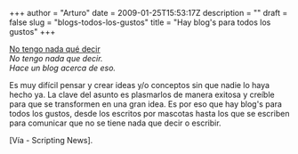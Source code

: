+++
author = "Arturo"
date = 2009-01-25T15:53:17Z
description = ""
draft = false
slug = "blogs-todos-los-gustos"
title = "Hay blog's para todos los gustos"
+++

[No tengo nada qué decir](https://geek.cl/images/import/97-blog-gustos.jpg "97-blog-gustos.jpg")<br /><cite>No tengo nada que decir.<br />Hace un blog acerca de eso.</cite>

Es muy difícil pensar y crear ideas y/o conceptos sin que nadie lo haya hecho ya. La clave del asunto es plasmarlos de manera exitosa y creíble para que se transformen en una gran idea. Es por eso que hay blog's para todos los gustos, desde los escritos por mascotas hasta los que se escriben para comunicar que no se tiene nada que decir o escribir.

<p>[Vía - Scripting News].</p>
